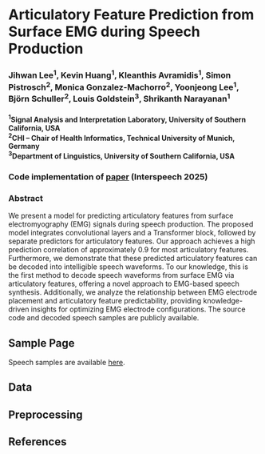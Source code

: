 # Articulatory Feature Prediction from Surface EMG during Speech Production
### Jihwan Lee<sup>1</sup>, Kevin Huang<sup>1</sup>, Kleanthis Avramidis<sup>1</sup>, Simon Pistrosch<sup>2</sup>, Monica Gonzalez-Machorro<sup>2</sup>, Yoonjeong Lee<sup>1</sup>, Björn Schuller<sup>2</sup>, Louis Goldstein<sup>3</sup>, Shrikanth Narayanan<sup>1</sup>

#### <sup>1</sup>Signal Analysis and Interpretation Laboratory, University of Southern California, USA <br> <sup>2</sup>CHI – Chair of Health Informatics, Technical University of Munich, Germany<br> <sup>3</sup>Department of Linguistics, University of Southern California, USA

### Code implementation of [paper](https://arxiv.org/abs/2505.13814 "paper link") (Interspeech 2025)

### Abstract
We present a model for predicting articulatory features from surface electromyography (EMG) signals during speech production. The proposed model integrates convolutional layers and a Transformer block, followed by separate predictors for articulatory features. Our approach achieves a high prediction correlation of approximately 0.9 for most articulatory features. Furthermore, we demonstrate that these predicted articulatory features can be decoded into intelligible speech waveforms. To our knowledge, this is the first method to decode speech waveforms from surface EMG via articulatory features, offering a novel approach to EMG-based speech synthesis. Additionally, we analyze the relationship between EMG electrode placement and articulatory feature predictability, providing knowledge-driven insights for optimizing EMG electrode configurations. The source code and decoded speech samples are publicly available.

<!-- ![overall_architecture](figures/emg_archi.png) -->

## Sample Page

Speech samples are available [here](https://lee-jhwn.github.io/IS25-emg-ema/ "sample page").

## Data



## Preprocessing




## References

